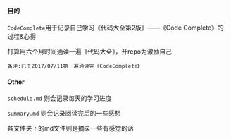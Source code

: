 #### 目的

`CodeComplete`用于记录自己学习《代码大全第2版》——《Code Complete》的过程&心得

打算用六个月时间通读一遍《代码大全》，开repo为激励自己

`备注:已于2017/07/11第一遍通读完《CodeComplete》`

#### Other

`schedule.md` 则会记录每天的学习进度

`summary.md` 则会记录阅读完后的一些感想

各文件夹下的md文件则是摘录一些有感觉的话